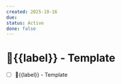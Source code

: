 ```yaml
---
created: 2025-10-16
due: 
status: Active
done: false
---
```


# 🔄{{label}} - Template

- [ ] 🔄{{label}} - Template
